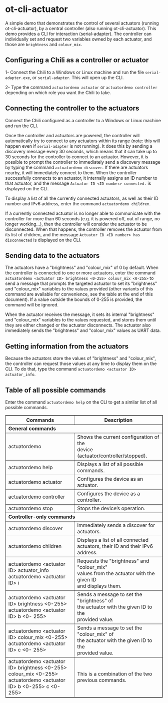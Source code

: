 # ot-cli-actuator

A simple demo that demonstrates the control of several actuators (running ot-cli-actuator), by a central controller (also running ot-cli-actuator). This demo provides a CLI for interaction (serial-adapter). The controller can individually set and request two variables owned by each actuator, and those are `brightness` and `colour_mix`.

## Configuring a Chili as a controller or actuator

1- Connect the Chili to a Windows or Linux machine and run the file `serial-adapter.exe`, or `serial-adapter`. This will open up the CLI.

2- Type the command `actuatordemo actuator` or `actuatordemo controller` depending on which role you want the Chili to take.

## Connecting the controller to the actuators

Connect the Chili configured as a controller to a Windows or Linux machine and run the CLI.

Once the controller and actuators are powered, the controller will automatically try to connect to any actuators within its range (note: this will happen even if `serial-adapter` is not running). It does this by sending a discovery message every 30 seconds, which means that it can take up to 30 seconds for the controller to connect to an actuator. However, it is possible to prompt the controller to immediately send a discovery message by typing the command `actuatordemo discover`. If there are actuators nearby, it will immediately connect to them. When the controller successfully connects to an actuator, it internally assigns an ID number to that actuator, and the message  `Actuator ID <ID number> connected.` is displayed on the CLI.

To display a list of all the currently connected actuators, as well as their ID number and IPv6 address, enter the command `actuatordemo children`.

If a currently connected actuator is no longer able to communicate with the controller for more than 60 seconds (e.g. it is powered off, out of range, no longer working...), then the controller will consider the actuator to be disconnected. When that happens, the controller removes the actuator from its list of children, and the message  `Actuator ID <ID number> has disconnected` is displayed on the CLI.

## Sending data to the actuators

The actuators have a "brightness" and "colour\_mix" of 0 by default. When the controller is connected to one or more actuators, enter the command `actuatordemo <actuator ID> brightness <0-255> colour_mix <0-255>` to send a message that prompts the targeted actuator to set its "brightness" and "colour\_mix" variables to the values provided (other variants of this command are available for convenience, see the table at the end of this document). If a value outside the bounds of 0-255 is provided, the command will be ignored. 

When the actuator receives the message, it sets its internal "brightness" and "colour\_mix" variables to the values requested, and stores them until they are either changed or the actuator disconnects. The actuator also immediately sends the "brightness" and "colour\_mix" values as UART data.

## Getting information from the actuators

Because the actuators store the values of "brightness" and "colour\_mix", the controller can request those values at any time to display them on the CLI. To do that, type the command `actuatordemo <actuator ID> actuator_info`.

## Table of all possible commands

Enter the command `actuatordemo help` on the CLI to get a similar list of all possible commands.

<table border="1">
		<tr>
		<th align="center">Commands</th>
		<th align="center">Description</th>
		</tr>
		<tr>
		<td colspan=2 align="left"><b>General commands</b></td>
		</tr>
		<tr>
		<td align="left">actuatordemo</td>
		<td align="left">Shows the current configuration of the<br>device (actuator/controller/stopped).</td>
		</tr>
		<tr>
		<td align="left">actuatordemo help</td>
		<td align="left">Displays a list of all possible commands.</td>
		</tr>
		<tr>
		<td align="left">actuatordemo actuator</td>
		<td align="left">Configures the device as an actuator.</td>
		</tr>
		<tr>
		<td align="left">actuatordemo controller</td>
		<td align="left">Configures the device as a controller.</td>
		</tr>
		<tr>
		<td align="left">actuatordemo stop</td>
		<td align="left">Stops the device’s operation.</td>
		</tr>
		<tr>
		<td colspan=2 align="left"><b>Controller-only commands</b></td>
		</tr>
		<tr>
		<td align="left">actuatordemo discover</td>
		<td align="left">Immediately sends a discover for<br>actuators.</td>
		</tr>
		<tr>
		<td align="left">actuatordemo children</td>
		<td align="left">Displays a list of all connected<br>actuators, their ID and their IPv6<br>address.</td>
		</tr>
		<tr>
		<td align="left">actuatordemo &ltactuator ID&gt actuator_info<br>actuatordemo &ltactuator ID&gt i</td>
		<td align="left">Requests the "brightness" and "colour_mix"<br>values from the actuator with the given 		ID<br>and displays them.</td>
		</tr>
		<tr>
		<td align="left">actuatordemo &ltactuator ID&gt brightness &lt0-255&gt<br>actuatordemo &ltactuator ID&gt b &lt0-       		255&gt</td>
		<td align="left">Sends a message to set the "brightness" of<br>the actuator with the given ID to the<br>provided 		value.</td>
		</tr>
		<tr>
		<td align="left">actuatordemo &ltactuator ID&gt colour_mix &lt0-255&gt<br>actuatordemo &ltactuator ID&gt c &lt0-		255&gt</td>
		<td align="left">Sends a message to set the "colour_mix" of<br>the actuator with the given ID to the<br>provided 		value.</td>
		</tr>
		<tr>
		<td align="left">actuatordemo &ltactuator ID&gt brightness &lt0-255&gt colour_mix &lt0-255&gt<br>actuatordemo &ltactuator ID&gt b &lt0-255&gt c &lt0-255&gt</td>
		<td align="left">This is a combination of the two previous commands.</td>
		</tr>
</table>
